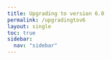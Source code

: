 ```yaml
---
title: Upgrading to version 6.0
permalink: /upgradingtov6
layout: single
toc: true
sidebar:
  nav: "sidebar"
---
```


